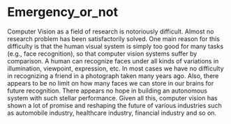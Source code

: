 # Emergency_or_not
 Computer Vision as a field of research is notoriously difficult. Almost no research problem has been satisfactorily solved. One main reason for this difficulty is that the human visual system is simply too good for many tasks (e.g., face recognition), so that computer vision systems suffer by comparison.   A human can recognize faces under all kinds of variations in illumination, viewpoint, expression, etc. In most cases we have no difficulty in recognizing a friend in a photograph taken many years ago. Also, there appears to be no limit on how many faces we can store in our brains for future recognition. There appears no hope in building an autonomous system with such stellar performance.  Given all this, computer vision has shown a lot of promise and reshaping the future of various industries such as automobile industry, healthcare industry, financial industry and so on.
